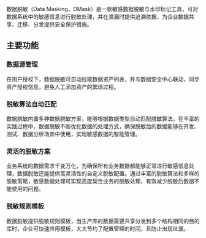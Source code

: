 数据脱敏（Data Masking，DMask）是一款敏感数据脱敏与水印标记工具，可对数据系统中的敏感信息进行脱敏处理，并在泄漏时提供追溯依据，为企业数据共享、迁移、分发提供安全保护措施。

## 主要功能
### 数据源管理
在用户授权下，数据脱敏可自动拉取数据资产列表，并与数据安全中心联动，同步资产授权信息，避免人工添加资产的繁琐过程。

### 脱敏算法自动匹配
数据脱敏内置多种数据脱敏方案，能够根据数据类型自动匹配脱敏算法。在丰富的实践过程中，数据脱敏不断优化数据的处理方式，确保脱敏后的数据能够在开发、测试、数据分析场景中使用，实现敏感数据的智能管理。

### 灵活的脱敏方案
业务系统的数据需求千变万化，为确保所有业务数据都能够正常进行敏感信息处理，数据脱敏还能提供高灵活性的自定义脱敏配置。通过丰富的脱敏算法和多样的脱敏策略，敏感数据处理可实现高度契合业务的脱敏处理，有效减少脱敏后数据不能使用的问题。
### 脱敏规则模板
数据脱敏提供脱敏规则模板，当生产库的数据需要共享分发到多个结构相同的目的库时，企业可快速应用模板，大大节约了配置管理的时间，且防止出现纰漏。
